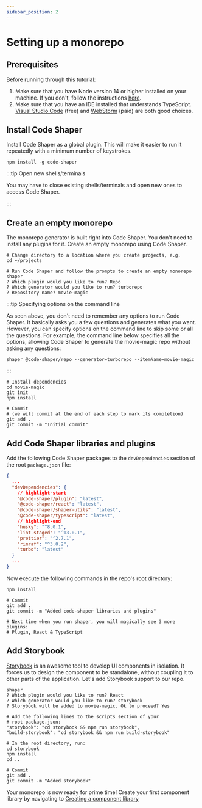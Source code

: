 ```yaml
---
sidebar_position: 2
---
```


# Setting up a monorepo

## Prerequisites

Before running through this tutorial:

1. Make sure that you have Node version 14 or higher installed on your machine.
   If you don't, follow the instructions
   [here](https://github.com/nareshbhatia/react-learning-resources#developer-machine-setup).
2. Make sure that you have an IDE installed that understands TypeScript.
   [Visual Studio Code](https://code.visualstudio.com/) (free) and
   [WebStorm](https://www.jetbrains.com/webstorm/) (paid) are both good choices.

## Install Code Shaper

Install Code Shaper as a global plugin. This will make it easier to run it
repeatedly with a minimum number of keystrokes.

```shell
npm install -g code-shaper
```

:::tip Open new shells/terminals

You may have to close existing shells/terminals and open new ones to access Code
Shaper.

:::

## Create an empty monorepo

The monorepo generator is built right into Code Shaper. You don't need to
install any plugins for it. Create an empty monorepo using Code Shaper.

```shell
# Change directory to a location where you create projects, e.g.
cd ~/projects

# Run Code Shaper and follow the prompts to create an empty monorepo
shaper
? Which plugin would you like to run? Repo
? Which generator would you like to run? turborepo
? Repository name? movie-magic
```

:::tip Specifying options on the command line

As seen above, you don't need to remember any options to run Code Shaper. It
basically asks you a few questions and generates what you want. However, you can
specify options on the command line to skip some or all the questions. For
example, the command line below specifies all the options, allowing Code Shaper
to generate the movie-magic repo without asking any questions:

```shell
shaper @code-shaper/repo --generator=turborepo --itemName=movie-magic
```

:::

```shell
# Install dependencies
cd movie-magic
git init
npm install

# Commit
# (we will commit at the end of each step to mark its completion)
git add .
git commit -m "Initial commit"
```

## Add Code Shaper libraries and plugins

Add the following Code Shaper packages to the `devDependencies` section of the
root `package.json` file:

```json title="package.json"
{
  ...
  "devDependencies": {
    // highlight-start
    "@code-shaper/plugin": "latest",
    "@code-shaper/react": "latest",
    "@code-shaper/shaper-utils": "latest",
    "@code-shaper/typescript": "latest",
    // highlight-end
    "husky": "^8.0.1",
    "lint-staged": "^13.0.1",
    "prettier": "^2.7.1",
    "rimraf": "^3.0.2",
    "turbo": "latest"
  }
  ...
}
```

Now execute the following commands in the repo's root directory:

```shell
npm install

# Commit
git add .
git commit -m "Added code-shaper libraries and plugins"

# Next time when you run shaper, you will magically see 3 more plugins:
# Plugin, React & TypeScript
```

## Add Storybook

[Storybook](https://storybook.js.org/) is an awesome tool to develop UI
components in isolation. It forces us to design the component to be standalone,
without coupling it to other parts of the application. Let's add Storybook
support to our repo.

```shell
shaper
? Which plugin would you like to run? React
? Which generator would you like to run? storybook
? Storybook will be added to movie-magic. Ok to proceed? Yes

# Add the following lines to the scripts section of your
# root package.json:
"storybook": "cd storybook && npm run storybook",
"build-storybook": "cd storybook && npm run build-storybook"

# In the root directory, run:
cd storybook
npm install
cd ..

# Commit
git add .
git commit -m "Added storybook"
```

Your monorepo is now ready for prime time! Create your first component library
by navigating to
[Creating a component library](./creating-a-component-library.md)
